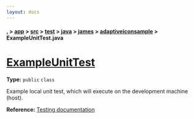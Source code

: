 ```yaml
---
layout: docs
---
```

#### [.](./../../../../../../index) > [app](./../../../../../index) > [src](./../../../../index) > [test](./../../../index) > [java](./../../index) > [james](./../index) > [adaptiveiconsample](./index) > **ExampleUnitTest.java**

# [ExampleUnitTest](https://github.com/TheAndroidMaster/AdaptiveIconView/blob/master/app/src/test/java/james/adaptiveiconsample/ExampleUnitTest.java#L8)

**Type:** `public` `class`

Example local unit test, which will execute on the development machine (host). 









**Reference:** <a href="http://d.android.com/tools/testing">Testing documentation</a> 





